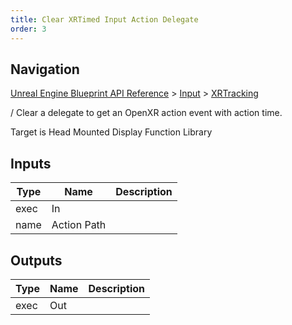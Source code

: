```yaml
---
title: Clear XRTimed Input Action Delegate
order: 3
---
```

## Navigation

[Unreal Engine Blueprint API Reference](https://dev.epicgames.com/documentation/en-us/unreal-engine/BlueprintAPI) > [Input](https://dev.epicgames.com/documentation/en-us/unreal-engine/BlueprintAPI/Input) > [XRTracking](https://dev.epicgames.com/documentation/en-us/unreal-engine/BlueprintAPI/Input/XRTracking)

/ Clear a delegate to get an OpenXR action event with action time.

Target is Head Mounted Display Function Library

## Inputs

| Type | Name | Description |
| --- | --- | --- |
| exec | In |  |
| name | Action Path |  |

## Outputs

| Type | Name | Description |
| --- | --- | --- |
| exec | Out |  |

